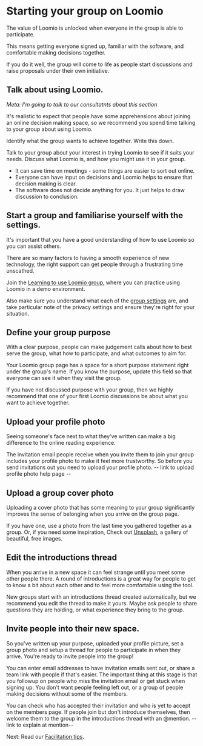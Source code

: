 # Starting your group on Loomio

The value of Loomio is unlocked when everyone in the group is able to participate.

This means getting everyone signed up, familiar with the software, and comfortable making decisions together.

If you do it well, the group will come to life as people start discussions and raise proposals under their own initiative.

## Talk about using Loomio.

_Meta: I'm going to talk to our consultatnts about this section_

It's realistic to expect that people have some apprehensions about joining an online decision making space, so we recommend you spend time talking to your group about using Loomio.

Identify what the group wants to achieve together. Write this down.

Talk to your group about your interest in trying Loomio to see if it suits your needs. Discuss what Loomio is, and how you might use it in your group.

* It can save time on meetings - some things are easier to sort out online.
* Everyone can have input on decisions and Loomio helps to ensure that decision making is clear.
* The software does not decide anything for you. It just helps to draw discussion to conclusion.


## Start a group and familiarise yourself with the settings.

It's important that you have a good understanding of how to use Loomio so you can assist others.

There are so many factors to having a smooth experience of new technology, the right support can get people through a frustrating time unscathed.

Join the [Learning to use Loomio group](), where you can practice using Loomio in a demo environment.

Also make sure you understand what each of the [group settings](https://loomio.gitbooks.io/manual/content/en/group_settings.html) are, and take particular note of the privacy settings and ensure they're right for your situation.

## Define your group purpose

With a clear purpose, people can make judgement calls about how to best serve the group, what how to participate, and what outcomes to aim for.

Your Loomio group page has a space for a short purpose statement right under the group's name. If you know the purpose, update this field so that everyone can see it when they visit the group.

If you have not discussed purpose with your group, then we highly recommend that one of your first Loomio discussions be about what you want to achieve together.

## Upload your profile photo

Seeing someone's face next to what they've written can make a big difference to the online reading experience.

The invitation email people receive when you invite them to join your group includes your profile photo to make it feel more trustworthy. So before you send invitations out you need to upload your profile photo. -- link to upload profile photo help page --

## Upload a group cover photo

Uploading a cover photo that has some meaning to your group significantly improves the sense of belonging when you arrive on the group page.

If you have one, use a photo from the last time you gathered together as a group. Or, if you need some inspiration, Check out [Unsplash](https://unsplash.com/), a gallery of beautiful, free images.

## Edit the introductions thread

When you arrive in a new space it can feel strange until you meet some other people there. A round of introductions is a great way for people to get to know a bit about each other and to feel more comfortable using the tool.

New groups start with an introductions thread created automatically, but we recommend you edit the thread to make it yours. Maybe ask people to share questions they are holding, or what experience they bring to the group.

## Invite people into their new space.

So you've written up your purpose, uploaded your profile picture, set a group photo and setup a thread for people to participate in when they arrive. You're ready to invite people into the group!

You can enter email addresses to have invitation emails sent out, or share a team link with people if that's easier. The important thing at this stage is that you followup on people who miss the invitation email or get stuck when signing up. You don't want people feeling left out, or a group of people making decisions without some of the members.

You can check who has accepted their invitation and who is yet to accept on the members page. If people join but don't introduce themselves, then welcome them to the group in the introductions thread with an @mention. --link to explain at mention--

Next: Read our [Facilitation tips](discussions.md).
